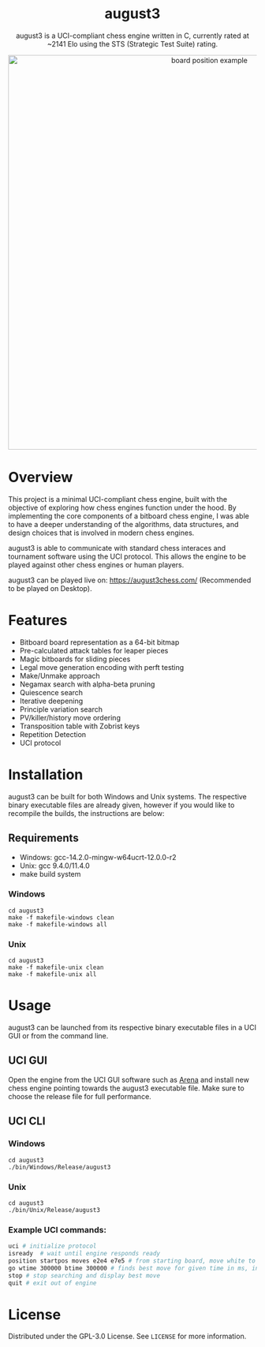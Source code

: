 <h1 align="center">august3</h1>

<p align="center">august3 is a UCI-compliant chess engine written in C, currently rated at ~2141 Elo using the STS (Strategic Test Suite) rating.</p>

<p align="center"><img src="https://github.com/user-attachments/assets/e99726b5-670a-4281-86da-9d24652a084e" alt="board position example" width="800"/></p>

# Overview

This project is a minimal UCI-compliant chess engine, built with the objective of exploring how chess engines function under the hood. By implementing the core components of a bitboard chess engine, I was able to have a deeper understanding of the algorithms, data structures, and design choices that is involved in modern chess engines.

august3 is able to communicate with standard chess interaces and tournament software using the UCI protocol. This allows the engine to be played against other chess engines or human players.

august3 can be played live on: https://august3chess.com/ (Recommended to be played on Desktop).

# Features

- Bitboard board representation as a 64-bit bitmap
- Pre-calculated attack tables for leaper pieces
- Magic bitboards for sliding pieces
- Legal move generation encoding with perft testing
- Make/Unmake approach
- Negamax search with alpha-beta pruning
- Quiescence search
- Iterative deepening
- Principle variation search
- PV/killer/history move ordering
- Transposition table with Zobrist keys
- Repetition Detection
- UCI protocol

# Installation

august3 can be built for both Windows and Unix systems. The respective binary executable files are already given, however if you would like to recompile the builds, the instructions are below:

## Requirements

- Windows: gcc-14.2.0-mingw-w64ucrt-12.0.0-r2
- Unix: gcc 9.4.0/11.4.0
- make build system

### Windows
```
cd august3
make -f makefile-windows clean
make -f makefile-windows all
```

### Unix
```
cd august3
make -f makefile-unix clean
make -f makefile-unix all
```

# Usage

august3 can be launched from its respective binary executable files in a UCI GUI or from the command line.

## UCI GUI
Open the engine from the UCI GUI software such as [Arena](http://www.playwitharena.de/) and install new chess engine pointing towards the august3 executable file. Make sure to choose the release file for full performance.

## UCI CLI
### Windows
```
cd august3
./bin/Windows/Release/august3
```

### Unix
```
cd august3
./bin/Unix/Release/august3
```

### Example UCI commands:
```bash
uci # initialize protocol
isready  # wait until engine responds ready
position startpos moves e2e4 e7e5 # from starting board, move white to e2e4 and black to e7e5
go wtime 300000 btime 300000 # finds best move for given time in ms, in this case for white
stop # stop searching and display best move
quit # exit out of engine
```

# License

Distributed under the GPL-3.0 License. See `LICENSE` for more information.
